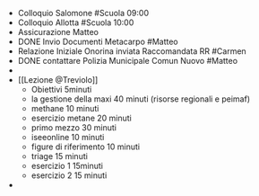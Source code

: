 - Colloquio Salomone #Scuola 09:00
- Colloquio Allotta #Scuola 10:00
- Assicurazione Matteo
- DONE Invio Documenti Metacarpo #Matteo
- Relazione Iniziale Onorina inviata Raccomandata RR #Carmen
- DONE contattare Polizia Municipale Comun Nuovo #Matteo
-
- [[Lezione @Treviolo]]
	- Obiettivi 5minuti
	- la gestione della maxi 40 minuti (risorse regionali e peimaf)
	- methane 10 minuti
	- esercizio metane 20 minuti
	- primo mezzo 30 minuti
	- iseeonline 10 minuti
	- figure di riferimento 10 minuti
	- triage 15 minuti
	- esercizio 1 15minuti
	- esercizio 2 15 minuti
-